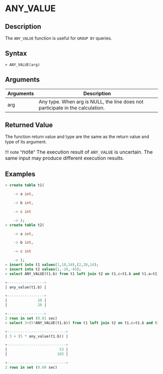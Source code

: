 # **ANY_VALUE**

## **Description**

The `ANY_VALUE` function is useful for `GROUP BY` queries.

## **Syntax**

```
> ANY_VALUE(arg)
```

## **Arguments**

|  Arguments   | Description  |
|  ----  | ----  |
| arg  | Any type. When arg is NULL, the line does not participate in the calculation. |

## **Returned Value**

The function return value and type are the same as the return value and type of its argument.

!!! note  "<font size=4>note</font>"
    <font size=3>The execution result of `ANY_VALUE` is uncertain. The same input may produce different execution results.</font>

## **Examples**

```sql
> create table t1(

    -> a int,

    -> b int,

    -> c int

    -> );
> create table t2(

    -> a int,

    -> b int,

    -> c int

    -> );
> insert into t1 values(1,10,34),(2,20,14);
> insert into t2 values(1,-10,-45);
> select ANY_VALUE(t1.b) from t1 left join t2 on t1.c=t1.b and t1.a=t1.c group by t1.a;

+-----------------+
| any_value(t1.b) |

+-----------------+
|              10 |
|              20 |

+-----------------+
2 rows in set (0.01 sec)
> select 3+(5*ANY_VALUE(t1.b)) from t1 left join t2 on t1.c=t1.b and t1.a=t1.c group by t1.a;

+---------------------------+
| 3 + (5 * any_value(t1.b)) |

+---------------------------+
|                        53 |
|                       103 |

+---------------------------+
2 rows in set (0.00 sec)
```
